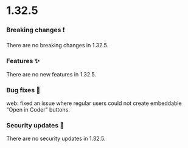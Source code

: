 # 1.32.5

### Breaking changes ❗

There are no breaking changes in 1.32.5.

### Features ✨

There are no new features in 1.32.5.

### Bug fixes 🐛

web: fixed an issue where regular users could not create embeddable "Open in
Coder" buttons.

### Security updates 🔐

There are no security updates in 1.32.5.
